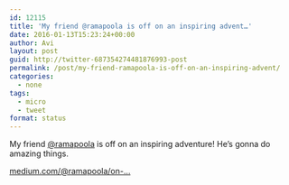```yaml
---
id: 12115
title: 'My friend @ramapoola is off on an inspiring advent…'
date: 2016-01-13T15:23:24+00:00
author: Avi
layout: post
guid: http://twitter-687354274481876993-post
permalink: /post/my-friend-ramapoola-is-off-on-an-inspiring-advent/
categories:
  - none
tags:
  - micro
  - tweet
format: status
---
```

My friend [@ramapoola](http://twitter.com/ramapoola) is off on an inspiring adventure! He’s gonna do amazing things.

[medium.com/@ramapoola/on-…](https://medium.com/@ramapoola/on-becoming-a-social-entrepreneur-f11e074ff680)